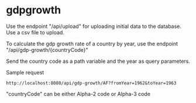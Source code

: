 # gdpgrowth
Use the endpoint "/api/upload" for uploading initial data to the database.
Use a csv file to upload.

To calculate the gdp growth rate of a country by year, use the endpoint "/api/gdp-growth/{countryCode}"

Send the country code as a path variable and the year as query parameters.

Sample request
```
http://localhost:8080/api/gdp-growth/AF?fromYear=1962&toYear=1963
```

"countryCode" can be either Alpha-2 code or Alpha-3 code
